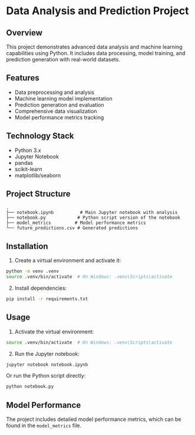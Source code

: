 # Data Analysis and Prediction Project

## Overview
This project demonstrates advanced data analysis and machine learning capabilities using Python. It includes data processing, model training, and prediction generation with real-world datasets.

## Features
- Data preprocessing and analysis
- Machine learning model implementation
- Prediction generation and evaluation
- Comprehensive data visualization
- Model performance metrics tracking

## Technology Stack
- Python 3.x
- Jupyter Notebook
- pandas
- scikit-learn
- matplotlib/seaborn

## Project Structure
```
.
├── notebook.ipynb          # Main Jupyter notebook with analysis
├── notebook.py            # Python script version of the notebook
├── model_metrics         # Model performance metrics
└── future_predictions.csv # Generated predictions
```

## Installation
1. Create a virtual environment and activate it:
```bash
python -m venv .venv
source .venv/bin/activate  # On Windows: .venv\Scripts\activate
```

2. Install dependencies:
```bash
pip install -r requirements.txt
```

## Usage
1. Activate the virtual environment:
```bash
source .venv/bin/activate  # On Windows: .venv\Scripts\activate
```

2. Run the Jupyter notebook:
```bash
jupyter notebook notebook.ipynb
```

Or run the Python script directly:
```bash
python notebook.py
```

## Model Performance
The project includes detailed model performance metrics, which can be found in the `model_metrics` file. 
